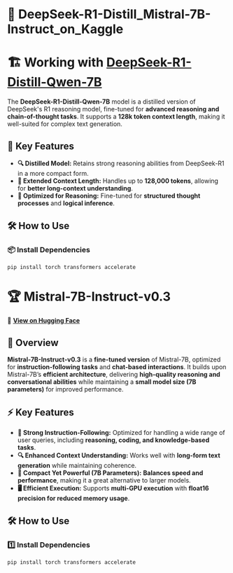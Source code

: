 # 🚀 DeepSeek-R1-Distill_Mistral-7B-Instruct_on_Kaggle


# 🏗️ Working with [DeepSeek-R1-Distill-Qwen-7B](https://huggingface.co/deepseek-ai/DeepSeek-R1-Distill-Qwen-7B)

The **DeepSeek-R1-Distill-Qwen-7B** model is a distilled version of DeepSeek's R1 reasoning model, fine-tuned for **advanced reasoning and chain-of-thought tasks**. It supports a **128k token context length**, making it well-suited for complex text generation.

## 🚀 **Key Features**
- **🔍 Distilled Model:** Retains strong reasoning abilities from DeepSeek-R1 in a more compact form.
- **📜 Extended Context Length:** Handles up to **128,000 tokens**, allowing for **better long-context understanding**.
- **🧠 Optimized for Reasoning:** Fine-tuned for **structured thought processes** and **logical inference**.

## 🛠️ **How to Use**
### **📦 Install Dependencies**
```bash
pip install torch transformers accelerate
```

# 🏆 **Mistral-7B-Instruct-v0.3**  
🚀 **[View on Hugging Face](https://huggingface.co/mistralai/Mistral-7B-Instruct-v0.3)**  

## 📌 **Overview**  
**Mistral-7B-Instruct-v0.3** is a **fine-tuned version** of Mistral-7B, optimized for **instruction-following tasks** and **chat-based interactions**. It builds upon Mistral-7B’s **efficient architecture**, delivering **high-quality reasoning and conversational abilities** while maintaining a **small model size (7B parameters)** for improved performance.

## ⚡ **Key Features**
- **🧠 Strong Instruction-Following:** Optimized for handling a wide range of user queries, including **reasoning, coding, and knowledge-based tasks**.
- **🔍 Enhanced Context Understanding:** Works well with **long-form text generation** while maintaining coherence.
- **📏 Compact Yet Powerful (7B Parameters):** **Balances speed and performance**, making it a great alternative to larger models.
- **🖥️ Efficient Execution:** Supports **multi-GPU execution** with **float16 precision for reduced memory usage**.
  
## 🛠 **How to Use**
### **1️⃣ Install Dependencies**
```bash
pip install torch transformers accelerate
```
